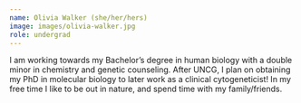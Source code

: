 ```yaml
---
name: Olivia Walker (she/her/hers)
image: images/olivia-walker.jpg
role: undergrad
---
```


I am working towards my Bachelor’s degree in human biology with a double minor in chemistry and genetic counseling. After UNCG, I plan on obtaining my PhD in molecular biology to later work as a clinical cytogeneticist! In my free time I like to be out in nature, and spend time with my family/friends.

